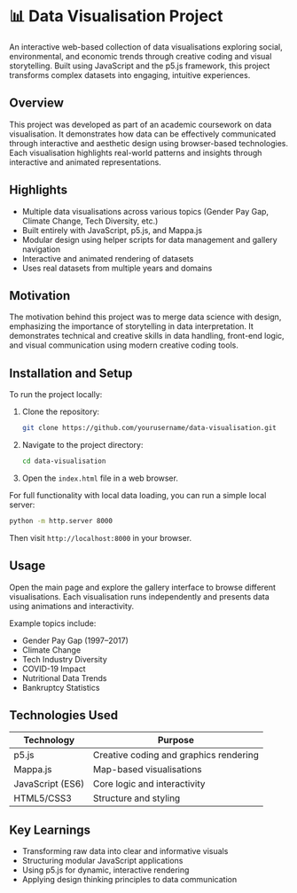 # 📊 Data Visualisation Project

An interactive web-based collection of data visualisations exploring social, environmental, and economic trends through creative coding and visual storytelling. Built using JavaScript and the p5.js framework, this project transforms complex datasets into engaging, intuitive experiences.

## Overview

This project was developed as part of an academic coursework on data visualisation. It demonstrates how data can be effectively communicated through interactive and aesthetic design using browser-based technologies. Each visualisation highlights real-world patterns and insights through interactive and animated representations.

## Highlights

- Multiple data visualisations across various topics (Gender Pay Gap, Climate Change, Tech Diversity, etc.)
- Built entirely with JavaScript, p5.js, and Mappa.js
- Modular design using helper scripts for data management and gallery navigation
- Interactive and animated rendering of datasets
- Uses real datasets from multiple years and domains

## Motivation

The motivation behind this project was to merge data science with design, emphasizing the importance of storytelling in data interpretation. It demonstrates technical and creative skills in data handling, front-end logic, and visual communication using modern creative coding tools.

## Installation and Setup

To run the project locally:

1. Clone the repository:
   ```bash
   git clone https://github.com/yourusername/data-visualisation.git

2. Navigate to the project directory:

   ```bash
   cd data-visualisation
   ```
3. Open the `index.html` file in a web browser.

For full functionality with local data loading, you can run a simple local server:

```bash
python -m http.server 8000
```

Then visit `http://localhost:8000` in your browser.

## Usage

Open the main page and explore the gallery interface to browse different visualisations.
Each visualisation runs independently and presents data using animations and interactivity.

Example topics include:

* Gender Pay Gap (1997–2017)
* Climate Change
* Tech Industry Diversity
* COVID-19 Impact
* Nutritional Data Trends
* Bankruptcy Statistics

## Technologies Used

| Technology       | Purpose                                |
| ---------------- | -------------------------------------- |
| p5.js            | Creative coding and graphics rendering |
| Mappa.js         | Map-based visualisations               |
| JavaScript (ES6) | Core logic and interactivity           |
| HTML5/CSS3       | Structure and styling                  |

## Key Learnings

* Transforming raw data into clear and informative visuals
* Structuring modular JavaScript applications
* Using p5.js for dynamic, interactive rendering
* Applying design thinking principles to data communication

